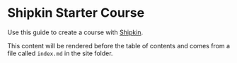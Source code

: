 # Shipkin Starter Course

Use this guide to create a course with [Shipkin](http://shipk.in).

This content will be rendered before the table of contents and comes
from a file called `index.md` in the site folder.

